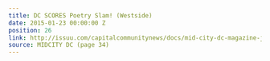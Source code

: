 ```yaml
---
title: DC SCORES Poetry Slam! (Westside)
date: 2015-01-23 00:00:00 Z
position: 26
link: http://issuu.com/capitalcommunitynews/docs/mid-city-dc-magazine-january-2015
source: MIDCITY DC (page 34)
---
```


